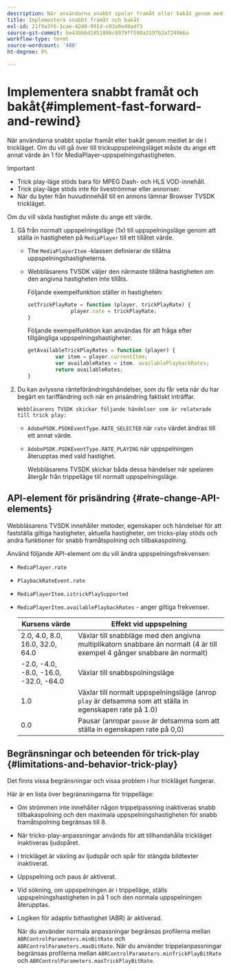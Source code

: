 ```yaml
---
description: När användarna snabbt spolar framåt eller bakåt genom mediet är de i trickläget. Om du vill gå över till trickuppspelningsläget måste du ange ett annat värde än 1 för MediaPlayer-uppspelningshastigheten.
title: Implementera snabbt framåt och bakåt
exl-id: 21f9a3f6-1cae-4240-991d-c03a0e49adf3
source-git-commit: be43bbbd1051886c8979ff590a3197b2a7249b6a
workflow-type: tm+mt
source-wordcount: '488'
ht-degree: 0%

---
```


# Implementera snabbt framåt och bakåt{#implement-fast-forward-and-rewind}

När användarna snabbt spolar framåt eller bakåt genom mediet är de i trickläget. Om du vill gå över till trickuppspelningsläget måste du ange ett annat värde än 1 för MediaPlayer-uppspelningshastigheten.

>[!IMPORTANT]
>
>* Trick play-läge stöds bara för MPEG Dash- och HLS VOD-innehåll.
>* Trick play-läge stöds inte för liveströmmar eller annonser.
>* När du byter från huvudinnehåll till en annons lämnar Browser TVSDK trickläget.
>


Om du vill växla hastighet måste du ange ett värde.

1. Gå från normalt uppspelningsläge (1x) till uppspelningsläge genom att ställa in hastigheten på `MediaPlayer` till ett tillåtet värde.

   * The `MediaPlayerItem` -klassen definierar de tillåtna uppspelningshastigheterna.
   * Webbläsarens TVSDK väljer den närmaste tillåtna hastigheten om den angivna hastigheten inte tillåts.

      Följande exempelfunktion ställer in hastigheten:

      ```js
      setTrickPlayRate = function (player, trickPlayRate) { 
                    player.rate = trickPlayRate; 
      }
      ```

      Följande exempelfunktion kan användas för att fråga efter tillgängliga uppspelningshastigheter:

      ```js
      getAvailableTrickPlayRates = function (player) { 
               var item = player.currentItem; 
               var availableRates = item. availablePlaybackRates; 
               return availableRates; 
      } 
      ```

1. Du kan avlyssna ränteförändringshändelser, som du får veta när du har begärt en tariffändring och när en prisändring faktiskt inträffar.

       Webbläsarens TVSDK skickar följande händelser som är relaterade till trick play:
   
   * `AdobePSDK.PSDKEventType.RATE_SELECTED` när `rate` värdet ändras till ett annat värde.

   * `AdobePSDK.PSDKEventType.RATE_PLAYING` när uppspelningen återupptas med vald hastighet.

      Webbläsarens TVSDK skickar båda dessa händelser när spelaren återgår från trippelläge till normalt uppspelningsläge.

## API-element för prisändring {#rate-change-API-elements}

Webbläsarens TVSDK innehåller metoder, egenskaper och händelser för att fastställa giltiga hastigheter, aktuella hastigheter, om tricks-play stöds och andra funktioner för snabb framåtspolning och tillbakaspolning.

Använd följande API-element om du vill ändra uppspelningsfrekvensen:

* `MediaPlayer.rate`
* `PlaybackRateEvent.rate`
* `MediaPlayerItem.istrickPlaySupported`
* `MediaPlayerItem.availablePlaybackRates` - anger giltiga frekvenser.

   | Kursens värde | Effekt vid uppspelning |
   |---|---|
   | 2.0, 4.0, 8.0, 16.0, 32.0, 64.0 | Växlar till snabbläge med den angivna multiplikatorn snabbare än normalt (4 är till exempel 4 gånger snabbare än normalt) |
   | -2.0, -4.0, -8.0, -16.0, -32.0, -64.0 | Växlar till snabbspolningsläge |
   | 1.0 | Växlar till normalt uppspelningsläge (anrop `play` är detsamma som att ställa in egenskapen rate på 1.0) |
   | 0.0 | Pausar (anropar `pause` är detsamma som att ställa in egenskapen rate på 0,0) |

## Begränsningar och beteenden för trick-play {#limitations-and-behavior-trick-play}

Det finns vissa begränsningar och vissa problem i hur trickläget fungerar.

Här är en lista över begränsningarna för trippelläge:

* Om strömmen inte innehåller någon trippelpassning inaktiveras snabb tillbakaspolning och den maximala uppspelningshastigheten för snabb framåtspolning begränsas till 8.
* När tricks-play-anpassningar används för att tillhandahålla trickläget inaktiveras ljudspåret.
* I trickläget är växling av ljudspår och spår för stängda bildtexter inaktiverat.
* Uppspelning och paus är aktiverat.
* Vid sökning, om uppspelningen är i trippelläge, ställs uppspelningshastigheten in på 1 och den normala uppspelningen återupptas.
* Logiken för adaptiv bithastighet (ABR) är aktiverad.

   När du använder normala anpassningar begränsas profilerna mellan `ABRControlParameters.minBitRate` och `ABRControlParameters.maxBitRate`. När du använder trippelanpassningar begränsas profilerna mellan `ABRControlParameters.minTrickPlayBitRate` och `ABRControlParameters.maxTrickPlayBitRate`.
